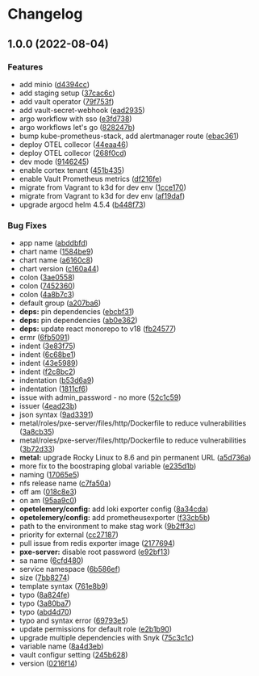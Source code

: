 # Changelog

## 1.0.0 (2022-08-04)


### Features

* add minio ([d4394cc](https://github.com/locmai/humble/commit/d4394cc9772f2a1bf7ed5e0dbb43b1b522f7c5d7))
* add staging setup ([37cac6c](https://github.com/locmai/humble/commit/37cac6cb9aae3b77571929093382b82060f9019c))
* add vault operator ([79f753f](https://github.com/locmai/humble/commit/79f753f13ccb64ddf9ef12e180207e0c442f49e5))
* add vault-secret-webhook ([ead2935](https://github.com/locmai/humble/commit/ead2935c5443957d8e6f8061223952f20e3fcdc7))
* argo workflow with sso ([e3fd738](https://github.com/locmai/humble/commit/e3fd738afb486139c4fee104e8b0217ff26ebba5))
* argo workflows let's go ([828247b](https://github.com/locmai/humble/commit/828247b9a6216ea1c935caa47b1dfa152988999f))
* bump kube-prometheus-stack, add alertmanager route ([ebac361](https://github.com/locmai/humble/commit/ebac361f2b070db235212e4e0b31c00822bde3b3))
* deploy OTEL collecor ([44eaa46](https://github.com/locmai/humble/commit/44eaa46c8a13d7b7cf3f7d19adf07f6d31f1eade))
* deploy OTEL collecor ([268f0cd](https://github.com/locmai/humble/commit/268f0cd563599b5c79676b2a7468a53bd08476aa))
* dev mode ([9146245](https://github.com/locmai/humble/commit/9146245b6aa44a97ce293da3e07585f9e661ac7c))
* enable cortex tenant ([451b435](https://github.com/locmai/humble/commit/451b4352c6d70f8a36364955fa97619464a10f08))
* enable Vault Prometheus metrics ([df216fe](https://github.com/locmai/humble/commit/df216fef8930e707ad7a5c358b350df07fd2f6ca))
* migrate from Vagrant to k3d for dev env ([1cce170](https://github.com/locmai/humble/commit/1cce170f526ab8f6b2368b9758df9d242b29f0de))
* migrate from Vagrant to k3d for dev env ([af19daf](https://github.com/locmai/humble/commit/af19daf67a92d2e2bd80be99a9e1f81827f8e9cd))
* upgrade argocd helm 4.5.4 ([b448f73](https://github.com/locmai/humble/commit/b448f7308b0c14ca92854251d12f803fc4f865ae))


### Bug Fixes

* app name ([abddbfd](https://github.com/locmai/humble/commit/abddbfd7441a02f42966cbdb4b96324c2647281d))
* chart name ([1584be9](https://github.com/locmai/humble/commit/1584be9d2145e4e63f12016886a76cc1070ab419))
* chart name ([a6160c8](https://github.com/locmai/humble/commit/a6160c842fd7d1cf176d8091f27b2e4141d6d7fc))
* chart version ([c160a44](https://github.com/locmai/humble/commit/c160a448bebd43fb9a42755ebb5a51ae3f062d10))
* colon ([3ae0558](https://github.com/locmai/humble/commit/3ae05587b55d488fd67ed0e1dbfb9c054445b5d4))
* colon ([7452360](https://github.com/locmai/humble/commit/74523601f114fd9079c4b036b14496d98184787a))
* colon ([4a8b7c3](https://github.com/locmai/humble/commit/4a8b7c3f112384ea476420d31f9ff403fbd6fb39))
* default group ([a207ba6](https://github.com/locmai/humble/commit/a207ba6f3c4cf7811f9ed2546abf3264a137d07a))
* **deps:** pin dependencies ([ebcbf31](https://github.com/locmai/humble/commit/ebcbf31c47d5da8cbacfdcf1dcb36429eab0eb1e))
* **deps:** pin dependencies ([ab0e362](https://github.com/locmai/humble/commit/ab0e362340e53eed971a7aca7c22310d72a351bc))
* **deps:** update react monorepo to v18 ([fb24577](https://github.com/locmai/humble/commit/fb245778795eab5a9783a1d446e0330d397db74e))
* ermr ([6fb5091](https://github.com/locmai/humble/commit/6fb509167f8e541ec24cee12d12c66db0199a0b0))
* indent ([3e83f75](https://github.com/locmai/humble/commit/3e83f7502cd70721085e8f8787294f174e8a623d))
* indent ([6c68be1](https://github.com/locmai/humble/commit/6c68be102eeccb1782fccdc0ce8b61191bc5c7fa))
* indent ([43e5989](https://github.com/locmai/humble/commit/43e5989230870dc6fd0395b40939a4727bba1bc3))
* indent ([f2c8bc2](https://github.com/locmai/humble/commit/f2c8bc26b3059c230aecb154a09ae3356aa97dbf))
* indentation ([b53d6a9](https://github.com/locmai/humble/commit/b53d6a9ee52a29f5dfa4bfb3824f3a910c0751e2))
* indentation ([1811cf6](https://github.com/locmai/humble/commit/1811cf68c5aec6962f40039389cf20eae56d7a4c))
* issue with admin_password - no more ([52c1c59](https://github.com/locmai/humble/commit/52c1c59c749dcd10e9dfe814d5bb217624021dea))
* issuer ([4ead23b](https://github.com/locmai/humble/commit/4ead23b4c83d7f285a6a6ec2d910ff2cb1c8a3ae))
* json syntax ([9ad3391](https://github.com/locmai/humble/commit/9ad33913a9c073b9c58d1f9c379b4e64be51da33))
* metal/roles/pxe-server/files/http/Dockerfile to reduce vulnerabilities ([3a8cb35](https://github.com/locmai/humble/commit/3a8cb3559fe4fcaeb49cabcf9f5f38d4cbd414ac))
* metal/roles/pxe-server/files/http/Dockerfile to reduce vulnerabilities ([3b72d33](https://github.com/locmai/humble/commit/3b72d33767fddd218a1b2528b918330bf0b5f201))
* **metal:** upgrade Rocky Linux to 8.6 and pin permanent URL ([a5d736a](https://github.com/locmai/humble/commit/a5d736aee097924c319171931dcbaca392a97c5b))
* more fix to the boostraping global variable ([e235d1b](https://github.com/locmai/humble/commit/e235d1b6a8f468552103ce0ce50ae6856225dd79))
* naming ([17065e5](https://github.com/locmai/humble/commit/17065e5f5878f4f3c66af50e0207e92a6ea08135))
* nfs release name ([c7fa50a](https://github.com/locmai/humble/commit/c7fa50a4f0d4a5bfab2847a2805df4390fa0f5ce))
* off am ([018c8e3](https://github.com/locmai/humble/commit/018c8e3c4d62bfb1c37506e644d3e84d584bede0))
* on am ([95aa9c0](https://github.com/locmai/humble/commit/95aa9c03a6696c079d48ead8fdd7bc237cc7c3bb))
* **opetelemery/config:** add loki exporter config ([8a34cda](https://github.com/locmai/humble/commit/8a34cda13c042acbd250aa026a1b81546597d300))
* **opetelemery/config:** add prometheusexporter ([f33cb5b](https://github.com/locmai/humble/commit/f33cb5bda7630d2aab1533d561310c9a70465669))
* path to the environment to make stag work ([9b2ff3c](https://github.com/locmai/humble/commit/9b2ff3c0b316024e4fac41b7d9a46d1b828e0080))
* priority for external ([cc27187](https://github.com/locmai/humble/commit/cc271875a5db44cbb05d44eecb79f91f6accef7e))
* pull issue from redis exporter image ([2177694](https://github.com/locmai/humble/commit/217769452fd20867c8ef646ea31773bbdc64f41d))
* **pxe-server:** disable root password ([e92bf13](https://github.com/locmai/humble/commit/e92bf13c1993b352172fcc39c5d515a9b0eec5d6))
* sa name ([6cfd480](https://github.com/locmai/humble/commit/6cfd480f3837cf9654df30d58516761a81b2ba6b))
* service namespace ([6b586ef](https://github.com/locmai/humble/commit/6b586ef31905a25a390a36709d86a8aa95994b01))
* size ([7bb8274](https://github.com/locmai/humble/commit/7bb8274a34acf71802c9f5b580d8a7d8dfe01ddf))
* template syntax ([761e8b9](https://github.com/locmai/humble/commit/761e8b9f4b6dc483837b45cba5b4f630ab908c54))
* typo ([8a824fe](https://github.com/locmai/humble/commit/8a824fe4b908b158bb7751f532baf32724392dfd))
* typo ([3a80ba7](https://github.com/locmai/humble/commit/3a80ba735a1c6265aa81b3b18defd37b64dd8efe))
* typo ([abd4d70](https://github.com/locmai/humble/commit/abd4d70d0ff087536b0a49b7884b73220269d370))
* typo and syntax error ([69793e5](https://github.com/locmai/humble/commit/69793e5941418f44398893803feb398eb67ae70c))
* update permissions for default role ([e2b1b90](https://github.com/locmai/humble/commit/e2b1b90d17c4f98bed2ef8b9417c894f5478754a))
* upgrade multiple dependencies with Snyk ([75c3c1c](https://github.com/locmai/humble/commit/75c3c1c2ead3ae93e3fd909af912d75df87035d6))
* variable name ([8a4d3eb](https://github.com/locmai/humble/commit/8a4d3ebd27e412c7b4375ff8a5e82f81806ec651))
* vault configur setting ([245b628](https://github.com/locmai/humble/commit/245b628105c37c3662d4b2b8661afae8c43e711d))
* version ([0216f14](https://github.com/locmai/humble/commit/0216f1478a8b33696caf12fdb1d01d7c57c2b695))
